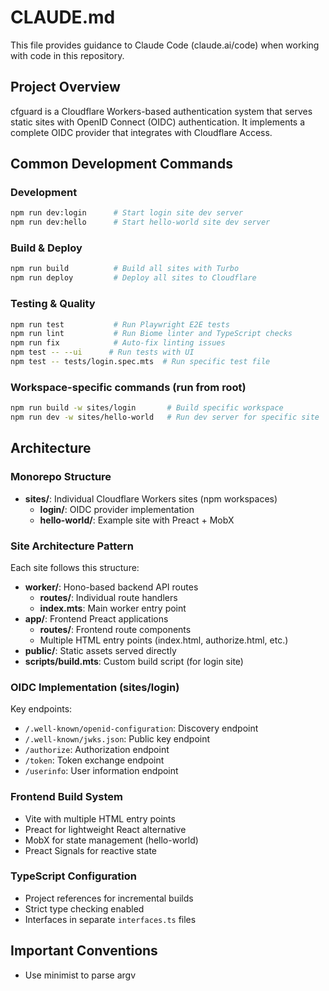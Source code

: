 # CLAUDE.md

This file provides guidance to Claude Code (claude.ai/code) when working with code in this repository.

## Project Overview

cfguard is a Cloudflare Workers-based authentication system that serves static sites with OpenID Connect (OIDC) authentication. It implements a complete OIDC provider that integrates with Cloudflare Access.

## Common Development Commands

### Development
```bash
npm run dev:login      # Start login site dev server
npm run dev:hello      # Start hello-world site dev server
```

### Build & Deploy
```bash
npm run build          # Build all sites with Turbo
npm run deploy         # Deploy all sites to Cloudflare
```

### Testing & Quality
```bash
npm run test           # Run Playwright E2E tests
npm run lint           # Run Biome linter and TypeScript checks
npm run fix            # Auto-fix linting issues
npm test -- --ui      # Run tests with UI
npm test -- tests/login.spec.mts  # Run specific test file
```

### Workspace-specific commands (run from root)
```bash
npm run build -w sites/login       # Build specific workspace
npm run dev -w sites/hello-world   # Run dev server for specific site
```

## Architecture

### Monorepo Structure
- **sites/**: Individual Cloudflare Workers sites (npm workspaces)
  - **login/**: OIDC provider implementation
  - **hello-world/**: Example site with Preact + MobX

### Site Architecture Pattern
Each site follows this structure:
- **worker/**: Hono-based backend API routes
  - **routes/**: Individual route handlers
  - **index.mts**: Main worker entry point
- **app/**: Frontend Preact applications
  - **routes/**: Frontend route components
  - Multiple HTML entry points (index.html, authorize.html, etc.)
- **public/**: Static assets served directly
- **scripts/build.mts**: Custom build script (for login site)

### OIDC Implementation (sites/login)
Key endpoints:
- `/.well-known/openid-configuration`: Discovery endpoint
- `/.well-known/jwks.json`: Public key endpoint
- `/authorize`: Authorization endpoint
- `/token`: Token exchange endpoint
- `/userinfo`: User information endpoint

### Frontend Build System
- Vite with multiple HTML entry points
- Preact for lightweight React alternative
- MobX for state management (hello-world)
- Preact Signals for reactive state

### TypeScript Configuration
- Project references for incremental builds
- Strict type checking enabled
- Interfaces in separate `interfaces.ts` files

## Important Conventions

- Use minimist to parse argv